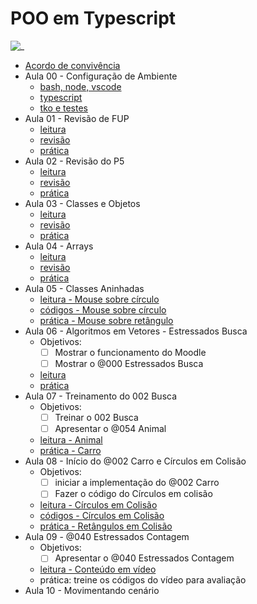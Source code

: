 # POO em Typescript

![_](https://user-images.githubusercontent.com/4747652/261453336-15fd08ae-bd69-4e17-b82b-d25f62887bee.jpg)

- [Acordo de convivência](aulas/acordo.md)
- Aula 00 - Configuração de Ambiente
  - [bash, node, vscode](aulas/config.md)
  - [typescript](aulas/typescript.md)
  - [tko e testes](aulas/tko.md)
- Aula 01 - Revisão de FUP
  - [leitura](aulas/fup-leitura.md)
  - [revisão](aulas/fup-revisao.md)
  - [prática](aulas/fup-pratica.md)
- Aula 02 - Revisão do P5
  - [leitura](aulas/p5-leitura.md)
  - [revisão](aulas/p5-revisao.md)
  - [prática](aulas/p5-pratica.md)
- Aula 03 - Classes e Objetos
  - [leitura](aulas/classes-leitura.md)
  - [revisão](aulas/classes-revisao.md)
  - [prática](aulas/classes-pratica.md)
- Aula 04 - Arrays
  - [leitura](aulas/arrays-leitura.md)
  - [revisão](aulas/arrays-revisao.md)
  - [prática](aulas/arrays-pratica.md)
- Aula 05 - Classes Aninhadas
  - [leitura - Mouse sobre círculo](aulas/vector2d-circulo-leitura.md)
  - [códigos - Mouse sobre círculo](codigos/vector2d-circulo.ts)
  - [prática - Mouse sobre retângulo](aulas/vector2d-circulo-pratica.md)
- Aula 06 - Algoritmos em Vetores - Estressados Busca
  - Objetivos:
    - [ ] Mostrar o funcionamento do Moodle
    - [ ] Mostrar o @000 Estressados Busca
  - [leitura](aulas/algoritmos-vetores-leitura.md)
  - [prática](aulas/algoritmos-vetores-pratica.md)
- Aula 07 - Treinamento do 002 Busca
  - Objetivos:
    - [ ] Treinar o 002 Busca
    - [ ] Apresentar o @054 Animal
  - [leitura - Animal](aulas/busca-leitura.md)
  - [prática - Carro](aulas/busca-pratica.md)
- Aula 08 - Início do @002 Carro e Círculos em Colisão
  - Objetivos:
    - [ ] iniciar a implementação do @002 Carro
    - [ ] Fazer o código do Círculos em colisão
  - [leitura - Círculos em Colisão](aulas/circulos-colisao-leitura.md)
  - [códigos - Círculos em Colisão](codigos/circulos-colisao.ts)
  - [prática - Retângulos em Colisão](aulas/circulos-colisao-pratica.md)
- Aula 09 - @040  Estressados Contagem
  - Objetivos:
    - [ ] Apresentar o @040 Estressados Contagem
  - [leitura - Conteúdo em vídeo](https://www.youtube.com/watch?v=yEks2RnwgeA)
  - prática: treine os códigos do vídeo para avaliação
- Aula 10 - Movimentando cenário

